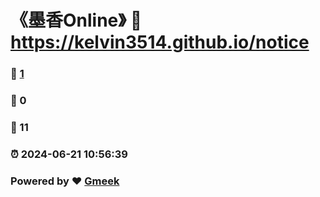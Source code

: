 # 《墨香Online》 :link: https://kelvin3514.github.io/notice 
### :page_facing_up: [1](https://kelvin3514.github.io/notice/tag.html) 
### :speech_balloon: 0 
### :hibiscus: 11 
### :alarm_clock: 2024-06-21 10:56:39 
### Powered by :heart: [Gmeek](https://github.com/Meekdai/Gmeek)

